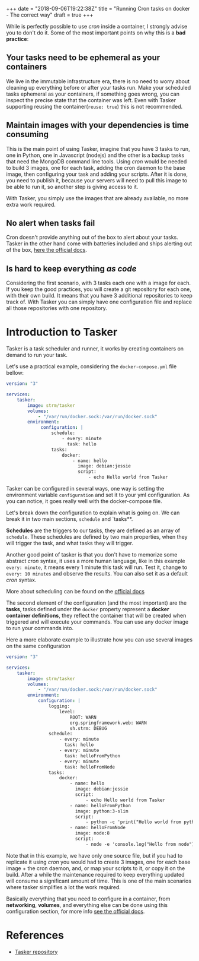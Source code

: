 +++
date = "2018-09-06T19:22:38Z"
title = "Running Cron tasks on docker - The correct way"
draft = true
+++

While is perfectly possible to use *cron* inside a container, I strongly advise
you to don't do it. Some of the most important points on why this is a **bad
practice**:

## Your tasks need to be ephemeral as your containers

We live in the immutable infrastructure era, there is no need to worry about
cleaning up everything before or after your tasks run. Make your scheduled tasks
ephemeral as your containers, if something goes wrong, you can inspect the
precise state that the container was left. Even with Tasker supporting reusing
the container(`reuse: true`) this is not recommended.

## Maintain images with your dependencies is time consuming

This is the main point of using Tasker, imagine that you have 3 tasks to run,
one in Python, one in Javascript (nodejs) and the other is a backup tasks that
need the MongoDB command line tools. Using *cron* would be needed to build 3
images, one for each task, adding the cron daemon to the base image, then
configuring your task and adding your scripts. After it is done, you need to
publish it, because your servers will need to pull this image to be able to run
it, so another step is giving access to it.

With Tasker, you simply use the images that are already available, no more extra
work required.

## No alert when tasks fail

Cron doesn't provide anything out of the box to alert about your tasks. Tasker
in the other hand come with batteries included and ships alerting out of the
box, [here the official docs](https://github.com/opsxcq/tasker#notifications).

## Is hard to keep everything *as code*

Considering the first scenario, with 3 tasks each one with a image for each. If
you keep the good practices, you will create a git repository for each one, with
their own build. It means that you have 3 additional repositories to keep track
of. With Tasker you can simply have one configuration file and replace all those
repositories with one repository.

# Introduction to Tasker

Tasker is a task scheduler and runner, it works by creating containers on demand
to run your task.

Let's use a practical example, considering the `docker-compose.yml` file bellow:

```yml
version: "3"

services:
    tasker:
        image: strm/tasker
        volumes:
            - "/var/run/docker.sock:/var/run/docker.sock"
        environment:
             configuration: |
                 schedule:
                     - every: minute
                       task: hello
                 tasks:
                     docker:
                         - name: hello
                           image: debian:jessie
                           script:
                               - echo Hello world from Tasker
```

Tasker can be configured in several ways, one way is setting the environment
variable `configuration` and set it to your yml configuration. As you can
notice, it goes really well with the docker-compose file.

Let's break down the configuration to explain what is going on. We can break it
in two main sections, `schedule` and `tasks**.

**Schedules** are the triggers to our tasks, they are defined as an array of
`schedule`. These schedules are defined by two main properties, when they will
trigger the task, and what tasks they will trigger.

Another good point of tasker is that you don't have to memorize some abstract
*cron* syntax, it uses a more human language, like in this example `every:
minute`, it means every 1 minute this task will run. Test it, change to `every:
10 minutes` and observe the results. You can also set it as a default *cron*
syntax.

More about scheduling can be found on the [official docs](https://github.com/opsxcq/tasker#scheduler)

The second element of the configuration (and the most important) are the
**tasks**, tasks defined under the `docker` property represent a **docker
container definitions**, they reflect the container that will be created when
triggered and will execute your commands. You can use any docker image to run
your commands into.

Here a more elaborate example to illustrate how you can use several images on the same configuration

```yml
version: "3"

services:
    tasker:
        image: strm/tasker
        volumes:
            - "/var/run/docker.sock:/var/run/docker.sock"
        environment:
            configuration: |
                logging:
                    level:
                        ROOT: WARN
                        org.springframework.web: WARN
                        sh.strm: DEBUG
                schedule:
                    - every: minute
                      task: hello
                    - every: minute
                      task: helloFromPython
                    - every: minute
                      task: helloFromNode
                tasks:
                    docker:
                        - name: hello
                          image: debian:jessie
                          script:
                              - echo Hello world from Tasker
                        - name: helloFromPython
                          image: python:3-slim
                          script:
                              - python -c 'print("Hello world from python")'
                        - name: helloFromNode
                          image: node:8
                          script:
                              - node -e 'console.log("Hello from node")'
```

Note that in this example, we have only one source file, but if you had to
replicate it using *cron* you would had to create 3 images, one for each base
image + the cron daemon, and, or map your scripts to it, or copy it on the
build. After a while the maintenance required to keep everything updated will
consume a significant amount of time. This is one of the main scenarios where
tasker simplifies a lot the work required.

Basically everything that you need to configure in a container, from
**networking**, **volumes**, and everything else can be done using this
configuration section, for more info [see the official
docs](https://github.com/opsxcq/tasker#docker-tasks).

# References

- [Tasker repository](https://github.com/opsxcq/tasker)
